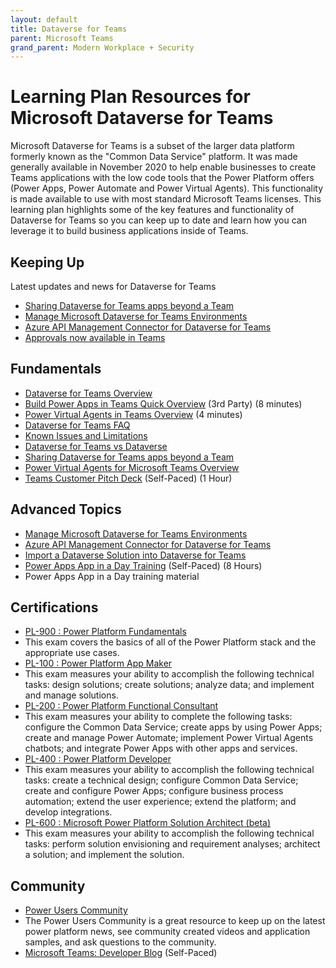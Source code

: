 ```yaml
---
layout: default
title: Dataverse for Teams
parent: Microsoft Teams
grand_parent: Modern Workplace + Security
---
```


# Learning Plan Resources for Microsoft Dataverse for Teams

Microsoft Dataverse for Teams is a subset of the larger data platform formerly known as the "Common Data Service" platform.  It was made generally available in November 2020 to help enable businesses to create Teams applications with the low code tools that the Power Platform offers (Power Apps, Power Automate and Power Virtual Agents).  This functionality is made available to use with most standard Microsoft Teams licenses.  This learning plan highlights some of the key features and functionality of Dataverse for Teams so you can keep up to date and learn how you can leverage it to build business applications inside of Teams.

## Keeping Up
Latest updates and news for Dataverse for Teams

* [Sharing Dataverse for Teams apps beyond a Team](https://powerapps.microsoft.com/en-us/blog/you-can-now-share-dataverse-for-teams-apps-beyond-a-team/) 
* [Manage Microsoft Dataverse for Teams Environments](https://powerapps.microsoft.com/en-us/blog/manage-microsoft-dataverse-for-teams-environments/ )
* [Azure API Management Connector for Dataverse for Teams](https://powerapps.microsoft.com/en-us/blog/azure-api-management-connector-on-the-power-platform/)
* [Approvals now available in Teams](https://flow.microsoft.com/en-us/blog/approvals-app-now-available-on-microsoft-teams/)


## Fundamentals

* [Dataverse for Teams Overview](https://docs.microsoft.com/en-us/powerapps/teams/overview-data-platform/) 
* [Build Power Apps in Teams Quick Overview](https://www.youtube.com/watch?v=4MWvxUZMa6I) (3rd Party) (8 minutes)
* [Power Virtual Agents in Teams Overview](https://youtu.be/PrrdVBpA_dc) (4 minutes)
* [Dataverse for Teams FAQ](https://docs.microsoft.com/en-us/powerapps/teams/data-platform-faqs)
* [Known Issues and Limitations](https://docs.microsoft.com/en-us/powerapps/teams/known-issues-limitations)
* [Dataverse for Teams vs Dataverse](https://docs.microsoft.com/en-us/powerapps/teams/data-platform-compare)
* [Sharing Dataverse for Teams apps beyond a Team](https://powerapps.microsoft.com/en-us/blog/you-can-now-share-dataverse-for-teams-apps-beyond-a-team/) 
* [Power Virtual Agents for Microsoft Teams Overview](https://docs.microsoft.com/en-us/power-virtual-agents/teams/fundamentals-what-is-power-virtual-agents-teams) 
* [Teams Customer Pitch Deck](https://www.microsoft.com/microsoft-365/partners/resources/teams-custom-solutions-customer-pitch-deck) (Self-Paced) (1 Hour)


## Advanced Topics

* [Manage Microsoft Dataverse for Teams Environments](https://powerapps.microsoft.com/en-us/blog/manage-microsoft-dataverse-for-teams-environments/ )
* [Azure API Management Connector for Dataverse for Teams](https://powerapps.microsoft.com/en-us/blog/azure-api-management-connector-on-the-power-platform/)
* [Import a Dataverse Solution into Dataverse for Teams](https://docs.microsoft.com/en-us/powerapps/teams/import-solution-in-teams)
* [Power Apps App in a Day Training](https://aka.ms/appinaday) (Self-Paced) (8 Hours)
* Power Apps App in a Day training material

## Certifications

* [PL-900 : Power Platform Fundamentals](https://docs.microsoft.com/en-us/learn/certifications/power-platform-fundamentals)
* This exam covers the basics of all of the Power Platform stack and the appropriate use cases.
* [PL-100 : Power Platform App Maker](https://docs.microsoft.com/en-us/learn/certifications/exams/pl-100)
* This exam measures your ability to accomplish the following technical tasks: design solutions; create solutions; analyze data; and implement and manage solutions.
* [PL-200 : Power Platform Functional Consultant](https://docs.microsoft.com/en-us/learn/certifications/exams/pl-200)
* This exam measures your ability to complete the following tasks: configure the Common Data Service; create apps by using Power Apps; create and manage Power Automate; implement Power Virtual Agents chatbots; and integrate Power Apps with other apps and services.
* [PL-400 : Power Platform Developer](https://docs.microsoft.com/en-us/learn/certifications/exams/pl-400)
* This exam measures your ability to accomplish the following technical tasks: create a technical design; configure Common Data Service; create and configure Power Apps; configure business process automation; extend the user experience; extend the platform; and develop integrations.
* [PL-600 : Microsoft Power Platform Solution Architect (beta)](https://docs.microsoft.com/en-us/learn/certifications/exams/pl-600)
* This exam measures your ability to accomplish the following technical tasks: perform solution envisioning and requirement analyses; architect a solution; and implement the solution.


## Community

* [Power Users Community](https://powerusers.microsoft.com/) 
* The Power Users Community is a great resource to keep up on the latest power platform news, see community created videos and application samples, and ask questions to the community.
* [Microsoft Teams: Developer Blog](https://developer.microsoft.com/en-us/microsoft-teams/blogs/) (Self-Paced)
